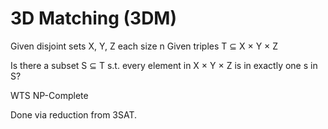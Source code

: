 
# 3D Matching (3DM)

Given disjoint sets X, Y, Z each size n
Given triples T ⊆ X × Y × Z

Is there a subset S ⊆ T s.t. every element in X × Y × Z is in
exactly one s in S?

WTS NP-Complete

Done via reduction from 3SAT.
